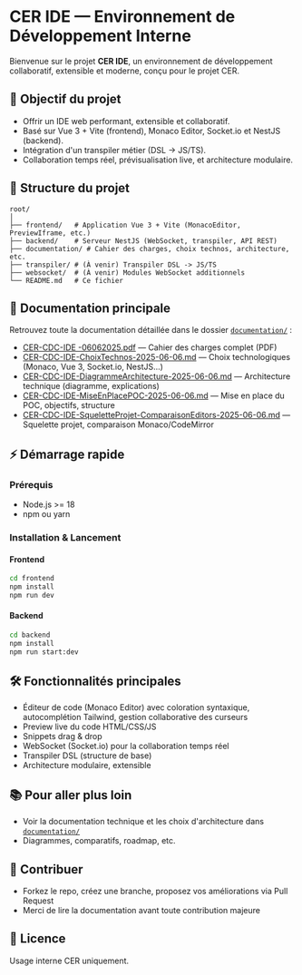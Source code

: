 # CER IDE — Environnement de Développement Interne

Bienvenue sur le projet **CER IDE**, un environnement de développement collaboratif, extensible et moderne, conçu pour le projet CER.

## 🚀 Objectif du projet

- Offrir un IDE web performant, extensible et collaboratif.
- Basé sur Vue 3 + Vite (frontend), Monaco Editor, Socket.io et NestJS (backend).
- Intégration d'un transpiler métier (DSL -> JS/TS).
- Collaboration temps réel, prévisualisation live, et architecture modulaire.

## 📂 Structure du projet

```
root/
│
├── frontend/   # Application Vue 3 + Vite (MonacoEditor, PreviewIframe, etc.)
├── backend/    # Serveur NestJS (WebSocket, transpiler, API REST)
├── documentation/ # Cahier des charges, choix technos, architecture, etc.
├── transpiler/ # (À venir) Transpiler DSL -> JS/TS
├── websocket/  # (À venir) Modules WebSocket additionnels
└── README.md   # Ce fichier
```

## 📖 Documentation principale

Retrouvez toute la documentation détaillée dans le dossier [`documentation/`](./documentation) :

- [CER-CDC-IDE -06062025.pdf](./documentation/CER-CDC-IDE%20-06062025.pdf) — Cahier des charges complet (PDF)
- [CER-CDC-IDE-ChoixTechnos-2025-06-06.md](./documentation/CER-CDC-IDE-ChoixTechnos-2025-06-06.md) — Choix technologiques (Monaco, Vue 3, Socket.io, NestJS...)
- [CER-CDC-IDE-DiagrammeArchitecture-2025-06-06.md](./documentation/CER-CDC-IDE-DiagrammeArchitecture-2025-06-06.md) — Architecture technique (diagramme, explications)
- [CER-CDC-IDE-MiseEnPlacePOC-2025-06-06.md](./documentation/CER-CDC-IDE-MiseEnPlacePOC-2025-06-06.md) — Mise en place du POC, objectifs, structure
- [CER-CDC-IDE-SqueletteProjet-ComparaisonEditors-2025-06-06.md](./documentation/CER-CDC-IDE-SqueletteProjet-ComparaisonEditors-2025-06-06.md) — Squelette projet, comparaison Monaco/CodeMirror

## ⚡ Démarrage rapide

### Prérequis
- Node.js >= 18
- npm ou yarn

### Installation & Lancement

#### Frontend
```bash
cd frontend
npm install
npm run dev
```

#### Backend
```bash
cd backend
npm install
npm run start:dev
```

## 🛠️ Fonctionnalités principales
- Éditeur de code (Monaco Editor) avec coloration syntaxique, autocomplétion Tailwind, gestion collaborative des curseurs
- Preview live du code HTML/CSS/JS
- Snippets drag & drop
- WebSocket (Socket.io) pour la collaboration temps réel
- Transpiler DSL (structure de base)
- Architecture modulaire, extensible

## 📚 Pour aller plus loin
- Voir la documentation technique et les choix d'architecture dans [`documentation/`](./documentation)
- Diagrammes, comparatifs, roadmap, etc.

## 🤝 Contribuer
- Forkez le repo, créez une branche, proposez vos améliorations via Pull Request
- Merci de lire la documentation avant toute contribution majeure

## 📄 Licence
Usage interne CER uniquement. 